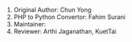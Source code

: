 1. Original Author: Chun Yong
2. PHP to Python Convertor: Fahim Surani
3. Maintainer: 
4. Reviewer: Arthi Jaganathan, KuetTai